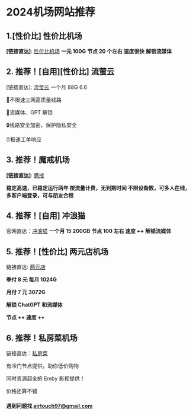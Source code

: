 # 2024机场网站推荐
## 1.[性价比] 性价比机场

**[链接直达]**: [性价比机场](https://xn--6nq44r2uh9rhj7f.net/#/register?code=4lxziVR0) **一元 100G** **节点 20 个左右 速度很快** **解锁流媒体**

## 2. 推荐！[自用][性价比] 流萤云

[链接直达]: [流莹云](https://panel.lyun.pro/#/register?code=xlu5Wqhq) 一个月 88G 6.6

🚀不限速三网高质量线路

🎉流媒体、GPT 解锁

🔒线路安全加密，保护隐私安全

⏰极速工单响应

## 3. 推荐！魔戒机场

**[链接直达]**: [魔戒](https://mojie.co/register?aff=yl4iTaLf) 

**稳定高速，已稳定运行两年 按流量计费，无到期时间 不限设备数，可多人在线，多客户端登录，可与朋友合租**

## 4. 推荐！[自用] 冲浪猫

官网直达：[冲浪猫](https://clma.lol/#/register?code=MCC8FCzw) **一个月 15 200GB** **节点 100 左右 速度 ++** **解锁流媒体**

## 5. 推荐！[性价比] 两元店机场

链接直达: [两元店](https://liangyuandian.cc/#/register?code=Z8TNWI19)

**季付 8 元 每月 1024G**

**月付 7 元 3072G**

**解锁 ChatGPT 和流媒体**

**节点 ++ 速度 ++**

## 6. 推荐！私房菜机场

链接直达：[私房菜](https://online.cos.cat/ui/#/register?code=IjNhTGDN)

有冷门节点提供，助你低价购物

同时资源超全的 Emby 影视提供！

价格还算不错



#### 遇到问题找 airtouch97@gmail.com

